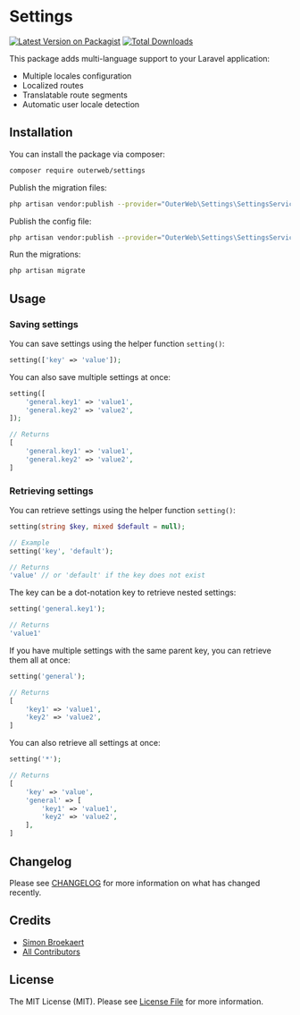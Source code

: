 # Settings

[![Latest Version on Packagist](https://img.shields.io/packagist/v/outerweb/settings.svg?style=flat-square)](https://packagist.org/packages/outerweb/settings)
[![Total Downloads](https://img.shields.io/packagist/dt/outerweb/settings.svg?style=flat-square)](https://packagist.org/packages/outerweb/settings)

This package adds multi-language support to your Laravel application:

- Multiple locales configuration
- Localized routes
- Translatable route segments
- Automatic user locale detection

## Installation

You can install the package via composer:

```bash
composer require outerweb/settings
```

Publish the migration files:

```bash
php artisan vendor:publish --provider="OuterWeb\Settings\SettingsServiceProvider" --tag="settings-migrations"
```

Publish the config file:

```bash
php artisan vendor:publish --provider="OuterWeb\Settings\SettingsServiceProvider" --tag="settings-config"
```

Run the migrations:

```bash
php artisan migrate
```

## Usage

### Saving settings

You can save settings using the helper function `setting()`:

```php
setting(['key' => 'value']);
```

You can also save multiple settings at once:

```php
setting([
    'general.key1' => 'value1',
    'general.key2' => 'value2',
]);

// Returns
[
    'general.key1' => 'value1',
    'general.key2' => 'value2',
]
```

### Retrieving settings

You can retrieve settings using the helper function `setting()`:

```php
setting(string $key, mixed $default = null);

// Example
setting('key', 'default');

// Returns
'value' // or 'default' if the key does not exist
```

The key can be a dot-notation key to retrieve nested settings:

```php
setting('general.key1');

// Returns
'value1'
```

If you have multiple settings with the same parent key, you can retrieve them all at once:

```php
setting('general');

// Returns
[
    'key1' => 'value1',
    'key2' => 'value2',
]
```

You can also retrieve all settings at once:

```php
setting('*');

// Returns
[
    'key' => 'value',
    'general' => [
        'key1' => 'value1',
        'key2' => 'value2',
    ],
]
```

## Changelog

Please see [CHANGELOG](CHANGELOG.md) for more information on what has changed recently.

## Credits

- [Simon Broekaert](https://github.com/SimonBroekaert)
- [All Contributors](../../contributors)

## License

The MIT License (MIT). Please see [License File](LICENSE.md) for more information.
